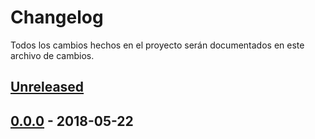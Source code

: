 # Changelog

Todos los cambios hechos en el proyecto serán documentados en este archivo de cambios.

## [Unreleased](https://github.com/jesuspoleo18/vansChile/commits/master)

## [0.0.0](https://github.com/jesuspoleo18/vansChile/releases/tag/v0.0.0) - 2018-05-22